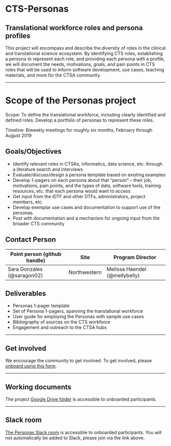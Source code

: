 # CTS-Personas
## Translational workforce roles and persona profiles

This project will encompass and describe the diversity of roles in the clinical and translational science ecosystem. By identifying CTS roles, establishing a persona to represent each role, and providing each persona with a profile, we will document the needs, motivations, goals, and pain points in CTS roles that will be used to inform software development, use cases, teaching materials, and more for the CTSA community. 
_______________

# Scope of the Personas project

Scope: To define the translational workforce, including clearly identified and defined roles. Develop a portfolio of personas to represent these roles.

Timeline: Biweekly meetings for roughly six months, February through August 2019

## Goals/Objectives
* Identify relevant roles in CTSAs, informatics, data science, etc. through a literature search and interviews
* Evaluate/discuss/design a persona template based on existing examples
* Develop 1-pagers on each persona about that “person” – their job, motivations, pain points, and the types of data, software tools, training resources, etc. that each persona would want to access
* Get input from the iDTF and other DTFs, administrators, project members, etc.
* Develop exemplar use cases and documentation to support use of the personas.
* Post with documentation and a mechanism for ongoing input from the broader CTS community

## Contact Person

| **Point person (github handle)**  | **Site** | **Program Director** |
| ---| --- | --- |
| Sara Gonzales (@saragon02) | Northwestern | Melissa Haendel (@mellybelly)  |


## Deliverables
* Personas 1-pager template
* Set of Persona 1-pagers, spanning the translational workforce
* User guide for employing the Personas with sample use cases
* Bibliography of sources on the CTS workforce
* Engagement and outreach to the CTSA hubs
___________________________________________________
## Get involved

We encourage the community to get involved. To get involved, please [onboard using this form](bit.ly/cd2h-onboarding-form).
___________________________________________

## Working documents

The project [Google Drive folder](https://drive.google.com/drive/folders/1LaT73sENCsZ3Y9IaeNSfsLseKxj3fmdv?usp=sharing) is accessible to onboarded participants.
_____________________

## Slack room
[The Personas Slack room](https://cd2h.slack.com/?redir=%2Fmessages%2FCE75A2EF3) is accessible to onboarded participants. You will not automatically be added to Slack, please join via the link above.
